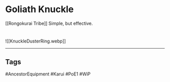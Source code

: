 # Goliath Knuckle
[[Rongokurai Tribe]]
Simple, but effective.

#
![[KnuckleDusterRing.webp]]

---
## Tags
#AncestorEquipment
#Karui
#PoE1 
#WiP 